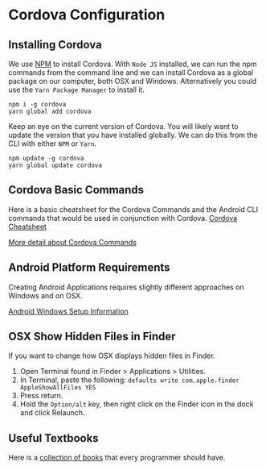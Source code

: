 # Cordova Configuration

## Installing Cordova

We use [NPM](https://npmjs.com) to install Cordova. With `Node JS` installed, we can run the npm commands from the command line and we can install Cordova as a global package on our computer, both OSX and Windows. Alternatively you could use the `Yarn Package Manager` to install it.

```
npm i -g cordova
yarn global add cordova
```

Keep an eye on the current version of Cordova. You will likely want to update the version that you have installed globally. We can do this from the CLI with either `NPM` or `Yarn`.

```
npm update -g cordova
yarn global update cordova
```

## Cordova Basic Commands

Here is a basic cheatsheet for the Cordova Commands and the Android CLI commands that would be used in conjunction with Cordova. [Cordova Cheatsheet](https://codepen.io/mad-d/pen/OPPyOw)

[More detail about Cordova Commands](./cordova-commands.md)


## Android Platform Requirements

Creating Android Applications requires slightly different approaches on Windows and on OSX.

[Android Windows Setup Information](./android.md)


## OSX Show Hidden Files in Finder

If you want to change how OSX displays hidden files in Finder.

1. Open Terminal found in Finder > Applications > Utilities.
2. In Terminal, paste the following: `defaults write com.apple.finder AppleShowAllFiles YES` 
3. Press return.
4. Hold the `Option/alt` key, then right click on the Finder icon in the dock and click Relaunch.
 
## Useful Textbooks

Here is a [collection of books](./orly.md) that every programmer should have.
